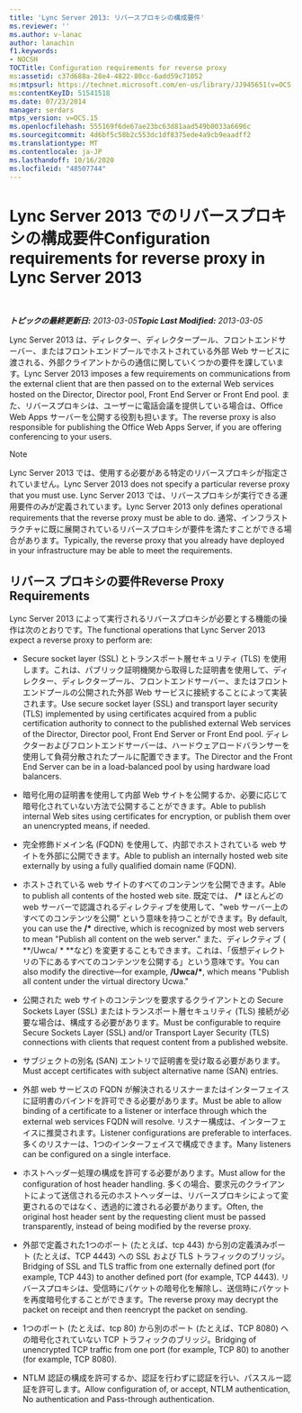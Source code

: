 ```yaml
---
title: 'Lync Server 2013: リバースプロキシの構成要件'
ms.reviewer: ''
ms.author: v-lanac
author: lanachin
f1.keywords:
- NOCSH
TOCTitle: Configuration requirements for reverse proxy
ms:assetid: c37d688a-28e4-4822-80cc-6add59c71052
ms:mtpsurl: https://technet.microsoft.com/en-us/library/JJ945651(v=OCS.15)
ms:contentKeyID: 51541518
ms.date: 07/23/2014
manager: serdars
mtps_version: v=OCS.15
ms.openlocfilehash: 555169f6de67ae23bc63d81aad549b0033a6696c
ms.sourcegitcommit: 4d6bf5c58b2c553dc1df8375ede4a9cb9eaadff2
ms.translationtype: MT
ms.contentlocale: ja-JP
ms.lasthandoff: 10/16/2020
ms.locfileid: "48507744"
---
```

# <a name="configuration-requirements-for-reverse-proxy-in-lync-server-2013"></a><span data-ttu-id="2c3ac-102">Lync Server 2013 でのリバースプロキシの構成要件</span><span class="sxs-lookup"><span data-stu-id="2c3ac-102">Configuration requirements for reverse proxy in Lync Server 2013</span></span>

<div data-xmlns="http://www.w3.org/1999/xhtml">

<div class="topic" data-xmlns="http://www.w3.org/1999/xhtml" data-msxsl="urn:schemas-microsoft-com:xslt" data-cs="https://msdn.microsoft.com/">

<div data-asp="https://msdn2.microsoft.com/asp">



</div>

<div id="mainSection">

<div id="mainBody">

<span> </span>

<span data-ttu-id="2c3ac-103">_**トピックの最終更新日:** 2013-03-05_</span><span class="sxs-lookup"><span data-stu-id="2c3ac-103">_**Topic Last Modified:** 2013-03-05_</span></span>

<span data-ttu-id="2c3ac-104">Lync Server 2013 は、ディレクター、ディレクタープール、フロントエンドサーバー、またはフロントエンドプールでホストされている外部 Web サービスに渡される、外部クライアントからの通信に関していくつかの要件を課しています。</span><span class="sxs-lookup"><span data-stu-id="2c3ac-104">Lync Server 2013 imposes a few requirements on communications from the external client that are then passed on to the external Web services hosted on the Director, Director pool, Front End Server or Front End pool.</span></span> <span data-ttu-id="2c3ac-105">また、リバースプロキシは、ユーザーに電話会議を提供している場合は、Office Web Apps サーバーを公開する役割も担います。</span><span class="sxs-lookup"><span data-stu-id="2c3ac-105">The reverse proxy is also responsible for publishing the Office Web Apps Server, if you are offering conferencing to your users.</span></span>

<div>


> [!NOTE]  
> <span data-ttu-id="2c3ac-106">Lync Server 2013 では、使用する必要がある特定のリバースプロキシが指定されていません。</span><span class="sxs-lookup"><span data-stu-id="2c3ac-106">Lync Server 2013 does not specify a particular reverse proxy that you must use.</span></span> <span data-ttu-id="2c3ac-107">Lync Server 2013 では、リバースプロキシが実行できる運用要件のみが定義されています。</span><span class="sxs-lookup"><span data-stu-id="2c3ac-107">Lync Server 2013 only defines operational requirements that the reverse proxy must be able to do.</span></span> <span data-ttu-id="2c3ac-108">通常、インフラストラクチャに既に展開されているリバースプロキシが要件を満たすことができる場合があります。</span><span class="sxs-lookup"><span data-stu-id="2c3ac-108">Typically, the reverse proxy that you already have deployed in your infrastructure may be able to meet the requirements.</span></span>



</div>

<div>

## <a name="reverse-proxy-requirements"></a><span data-ttu-id="2c3ac-109">リバース プロキシの要件</span><span class="sxs-lookup"><span data-stu-id="2c3ac-109">Reverse Proxy Requirements</span></span>

<span data-ttu-id="2c3ac-110">Lync Server 2013 によって実行されるリバースプロキシが必要とする機能の操作は次のとおりです。</span><span class="sxs-lookup"><span data-stu-id="2c3ac-110">The functional operations that Lync Server 2013 expect a reverse proxy to perform are:</span></span>

  - <span data-ttu-id="2c3ac-111">Secure socket layer (SSL) とトランスポート層セキュリティ (TLS) を使用します。これは、パブリック証明機関から取得した証明書を使用して、ディレクター、ディレクタープール、フロントエンドサーバー、またはフロントエンドプールの公開された外部 Web サービスに接続することによって実装されます。</span><span class="sxs-lookup"><span data-stu-id="2c3ac-111">Use secure socket layer (SSL) and transport layer security (TLS) implemented by using certificates acquired from a public certification authority to connect to the published external Web services of the Director, Director pool, Front End Server or Front End pool.</span></span> <span data-ttu-id="2c3ac-112">ディレクターおよびフロントエンドサーバーは、ハードウェアロードバランサーを使用して負荷分散されたプールに配置できます。</span><span class="sxs-lookup"><span data-stu-id="2c3ac-112">The Director and the Front End Server can be in a load-balanced pool by using hardware load balancers.</span></span>

  - <span data-ttu-id="2c3ac-113">暗号化用の証明書を使用して内部 Web サイトを公開するか、必要に応じて暗号化されていない方法で公開することができます。</span><span class="sxs-lookup"><span data-stu-id="2c3ac-113">Able to publish internal Web sites using certificates for encryption, or publish them over an unencrypted means, if needed.</span></span>

  - <span data-ttu-id="2c3ac-114">完全修飾ドメイン名 (FQDN) を使用して、内部でホストされている web サイトを外部に公開できます。</span><span class="sxs-lookup"><span data-stu-id="2c3ac-114">Able to publish an internally hosted web site externally by using a fully qualified domain name (FQDN).</span></span>

  - <span data-ttu-id="2c3ac-115">ホストされている web サイトのすべてのコンテンツを公開できます。</span><span class="sxs-lookup"><span data-stu-id="2c3ac-115">Able to publish all contents of the hosted web site.</span></span> <span data-ttu-id="2c3ac-116">既定では、 **/\*** ほとんどの web サーバーで認識されるディレクティブを使用して、"web サーバー上のすべてのコンテンツを公開" という意味を持つことができます。</span><span class="sxs-lookup"><span data-stu-id="2c3ac-116">By default, you can use the **/\*** directive, which is recognized by most web servers to mean "Publish all content on the web server."</span></span> <span data-ttu-id="2c3ac-117">また、ディレクティブ ( \*\*/Uwca/ \* \*\*など) を変更することもできます。これは、「仮想ディレクトリの下にあるすべてのコンテンツを公開する」という意味です。</span><span class="sxs-lookup"><span data-stu-id="2c3ac-117">You can also modify the directive—for example, **/Uwca/\***, which means "Publish all content under the virtual directory Ucwa."</span></span>

  - <span data-ttu-id="2c3ac-118">公開された web サイトのコンテンツを要求するクライアントとの Secure Sockets Layer (SSL) またはトランスポート層セキュリティ (TLS) 接続が必要な場合は、構成する必要があります。</span><span class="sxs-lookup"><span data-stu-id="2c3ac-118">Must be configurable to require Secure Sockets Layer (SSL) and/or Transport Layer Security (TLS) connections with clients that request content from a published website.</span></span>

  - <span data-ttu-id="2c3ac-119">サブジェクトの別名 (SAN) エントリで証明書を受け取る必要があります。</span><span class="sxs-lookup"><span data-stu-id="2c3ac-119">Must accept certificates with subject alternative name (SAN) entries.</span></span>

  - <span data-ttu-id="2c3ac-120">外部 web サービスの FQDN が解決されるリスナーまたはインターフェイスに証明書のバインドを許可できる必要があります。</span><span class="sxs-lookup"><span data-stu-id="2c3ac-120">Must be able to allow binding of a certificate to a listener or interface through which the external web services FQDN will resolve.</span></span> <span data-ttu-id="2c3ac-121">リスナー構成は、インターフェイスに推奨されます。</span><span class="sxs-lookup"><span data-stu-id="2c3ac-121">Listener configurations are preferable to interfaces.</span></span> <span data-ttu-id="2c3ac-122">多くのリスナーは、1つのインターフェイスで構成できます。</span><span class="sxs-lookup"><span data-stu-id="2c3ac-122">Many listeners can be configured on a single interface.</span></span>

  - <span data-ttu-id="2c3ac-123">ホストヘッダー処理の構成を許可する必要があります。</span><span class="sxs-lookup"><span data-stu-id="2c3ac-123">Must allow for the configuration of host header handling.</span></span> <span data-ttu-id="2c3ac-124">多くの場合、要求元のクライアントによって送信される元のホストヘッダーは、リバースプロキシによって変更されるのではなく、透過的に渡される必要があります。</span><span class="sxs-lookup"><span data-stu-id="2c3ac-124">Often, the original host header sent by the requesting client must be passed transparently, instead of being modified by the reverse proxy.</span></span>

  - <span data-ttu-id="2c3ac-125">外部で定義された1つのポート (たとえば、tcp 443) から別の定義済みポート (たとえば、TCP 4443) への SSL および TLS トラフィックのブリッジ。</span><span class="sxs-lookup"><span data-stu-id="2c3ac-125">Bridging of SSL and TLS traffic from one externally defined port (for example, TCP 443) to another defined port (for example, TCP 4443).</span></span> <span data-ttu-id="2c3ac-126">リバースプロキシは、受信時にパケットの暗号化を解除し、送信時にパケットを再度暗号化することができます。</span><span class="sxs-lookup"><span data-stu-id="2c3ac-126">The reverse proxy may decrypt the packet on receipt and then reencrypt the packet on sending.</span></span>

  - <span data-ttu-id="2c3ac-127">1つのポート (たとえば、tcp 80) から別のポート (たとえば、TCP 8080) への暗号化されていない TCP トラフィックのブリッジ。</span><span class="sxs-lookup"><span data-stu-id="2c3ac-127">Bridging of unencrypted TCP traffic from one port (for example, TCP 80) to another (for example, TCP 8080).</span></span>

  - <span data-ttu-id="2c3ac-128">NTLM 認証の構成を許可するか、認証を行わずに認証を行い、パススルー認証を許可します。</span><span class="sxs-lookup"><span data-stu-id="2c3ac-128">Allow configuration of, or accept, NTLM authentication, No authentication and Pass-through authentication.</span></span>

</div>

</div>

<span> </span>

</div>

</div>

</div>

